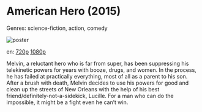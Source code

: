 # American Hero (2015)

Genres: science-fiction, action, comedy

![poster](http://image.tmdb.org/t/p/w500/cbpv3Ocs772JVRLT6xlRJsiPwFp.jpg)

en:
  [720p](magnet:?xt=urn:btih:A410E46F84D69DBE84783B2C28BC9FD2120D8B0D&tr=udp://glotorrents.pw:6969/announce&tr=udp://tracker.opentrackr.org:1337/announce&tr=udp://torrent.gresille.org:80/announce&tr=udp://tracker.openbittorrent.com:80&tr=udp://tracker.coppersurfer.tk:6969&tr=udp://tracker.leechers-paradise.org:6969&tr=udp://p4p.arenabg.ch:1337&tr=udp://tracker.internetwarriors.net:1337)
  [1080p](magnet:?xt=urn:btih:8722C1709B3D04A4437BA8FE0CAD98807A618879&tr=udp://glotorrents.pw:6969/announce&tr=udp://tracker.opentrackr.org:1337/announce&tr=udp://torrent.gresille.org:80/announce&tr=udp://tracker.openbittorrent.com:80&tr=udp://tracker.coppersurfer.tk:6969&tr=udp://tracker.leechers-paradise.org:6969&tr=udp://p4p.arenabg.ch:1337&tr=udp://tracker.internetwarriors.net:1337)
  


Melvin, a reluctant hero who is far from super, has been suppressing his telekinetic powers for years with booze, drugs, and women. In the process, he has failed at practically everything, most of all as a parent to his son. After a brush with death, Melvin decides to use his powers for good and clean up the streets of New Orleans with the help of his best friend/definitely-not-a-sidekick, Lucille. For a man who can do the impossible, it might be a fight even he can’t win.